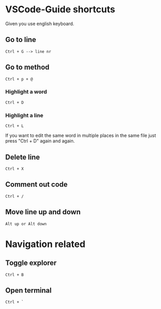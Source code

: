 # VSCode-Guide shortcuts
Given you use english keyboard.

## Go to line
```
Ctrl + G --> line nr
```

## Go to method
```
Ctrl + p + @
```

### Highlight a word
```
Ctrl + D
```

### Highlight a line
```
Ctrl + L
```

If you want to edit the same word in multiple places in the same file just press "Ctrl + D" again and again.


## Delete line 
```
Ctrl + X
```

## Comment out code
```
Ctrl + /
```

## Move line up and down 
```
Alt up or Alt down
```

# Navigation related

## Toggle explorer
```
Ctrl + B
```

## Open terminal
```
Ctrl + `
```
